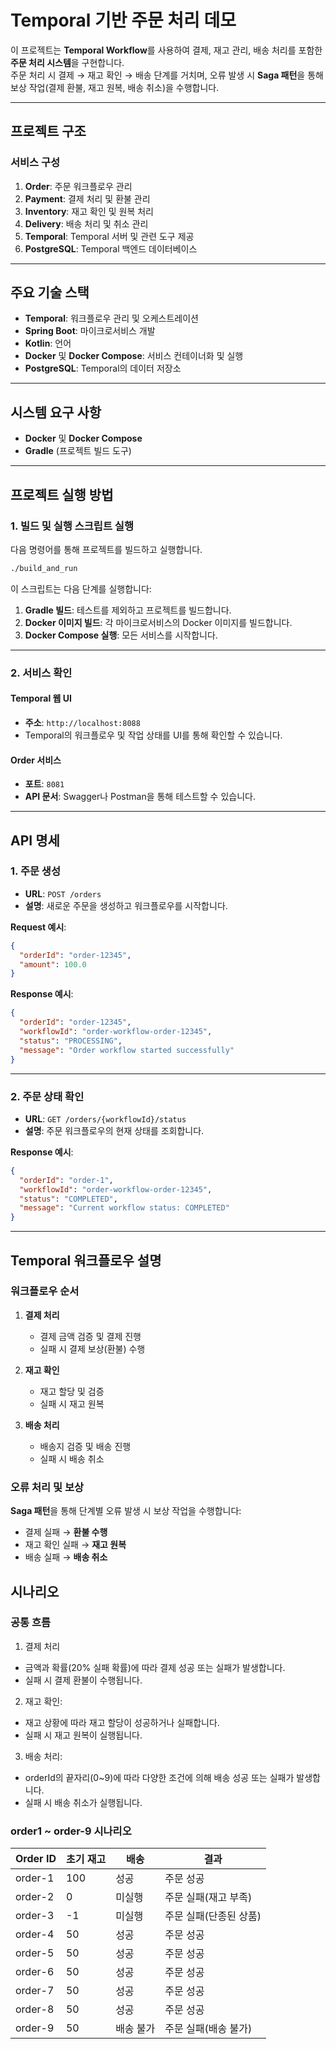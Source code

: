 
# **Temporal 기반 주문 처리 데모**

이 프로젝트는 **Temporal Workflow**를 사용하여 결제, 재고 관리, 배송 처리를 포함한 **주문 처리 시스템**을 구현합니다.  
주문 처리 시 결제 → 재고 확인 → 배송 단계를 거치며, 오류 발생 시 **Saga 패턴**을 통해 보상 작업(결제 환불, 재고 원복, 배송 취소)을 수행합니다.

---

## **프로젝트 구조**

### **서비스 구성**

1. **Order**: 주문 워크플로우 관리
2. **Payment**: 결제 처리 및 환불 관리
3. **Inventory**: 재고 확인 및 원복 처리
4. **Delivery**: 배송 처리 및 취소 관리
5. **Temporal**: Temporal 서버 및 관련 도구 제공
6. **PostgreSQL**: Temporal 백엔드 데이터베이스

---

## **주요 기술 스택**

- **Temporal**: 워크플로우 관리 및 오케스트레이션
- **Spring Boot**: 마이크로서비스 개발
- **Kotlin**: 언어
- **Docker** 및 **Docker Compose**: 서비스 컨테이너화 및 실행
- **PostgreSQL**: Temporal의 데이터 저장소

---

## **시스템 요구 사항**

- **Docker** 및 **Docker Compose**
- **Gradle** (프로젝트 빌드 도구)

---

## **프로젝트 실행 방법**

### 1. **빌드 및 실행 스크립트 실행**

다음 명령어를 통해 프로젝트를 빌드하고 실행합니다.

```bash
./build_and_run
```

이 스크립트는 다음 단계를 실행합니다:

1. **Gradle 빌드**: 테스트를 제외하고 프로젝트를 빌드합니다.
2. **Docker 이미지 빌드**: 각 마이크로서비스의 Docker 이미지를 빌드합니다.
3. **Docker Compose 실행**: 모든 서비스를 시작합니다.

---

### 2. **서비스 확인**

#### **Temporal 웹 UI**  
- **주소**: `http://localhost:8088`  
- Temporal의 워크플로우 및 작업 상태를 UI를 통해 확인할 수 있습니다.

#### **Order 서비스**  
- **포트**: `8081`  
- **API 문서**: Swagger나 Postman을 통해 테스트할 수 있습니다.

---

## **API 명세**

### **1. 주문 생성**

- **URL**: `POST /orders`  
- **설명**: 새로운 주문을 생성하고 워크플로우를 시작합니다.

**Request 예시**:
```json
{
  "orderId": "order-12345",
  "amount": 100.0
}
```

**Response 예시**:
```json
{
  "orderId": "order-12345",
  "workflowId": "order-workflow-order-12345",
  "status": "PROCESSING",
  "message": "Order workflow started successfully"
}
```

---

### **2. 주문 상태 확인**

- **URL**: `GET /orders/{workflowId}/status`  
- **설명**: 주문 워크플로우의 현재 상태를 조회합니다.

**Response 예시**:
```json
{
  "orderId": "order-1",
  "workflowId": "order-workflow-order-12345",
  "status": "COMPLETED",
  "message": "Current workflow status: COMPLETED"
}
```

---

## **Temporal 워크플로우 설명**

### **워크플로우 순서**

1. **결제 처리**  
   - 결제 금액 검증 및 결제 진행  
   - 실패 시 결제 보상(환불) 수행  

2. **재고 확인**  
   - 재고 할당 및 검증  
   - 실패 시 재고 원복  

3. **배송 처리**  
   - 배송지 검증 및 배송 진행  
   - 실패 시 배송 취소  

### **오류 처리 및 보상**

**Saga 패턴**을 통해 단계별 오류 발생 시 보상 작업을 수행합니다:

- 결제 실패 → **환불 수행**
- 재고 확인 실패 → **재고 원복**
- 배송 실패 → **배송 취소**

  
## 시나리오
### 공통 흐름
1.	결제 처리
  - 금액과 확률(20% 실패 확률)에 따라 결제 성공 또는 실패가 발생합니다.
  - 실패 시 결제 환불이 수행됩니다.
2.	재고 확인:
  -	재고 상황에 따라 재고 할당이 성공하거나 실패합니다.
  -	실패 시 재고 원복이 실행됩니다.
3.	배송 처리:
  -	orderId의 끝자리(0~9)에 따라 다양한 조건에 의해 배송 성공 또는 실패가 발생합니다.
  -	실패 시 배송 취소가 실행됩니다.
### order1 ~ order-9 시나리오
|Order ID|초기 재고|배송|결과|
|---|---|---|---|
|order-1|100|성공|주문 성공|
|order-2|0|미실행|주문 실패(재고 부족)|
|order-3|-1|미실행|주문 실패(단종된 상품)|
|order-4|50|성공|주문 성공|
|order-5|50|성공|주문 성공|
|order-6|50|성공|주문 성공|
|order-7|50|성공|주문 성공|
|order-8|50|성공|주문 성공|
|order-9|50|배송 불가|주문 실패(배송 불가)|
